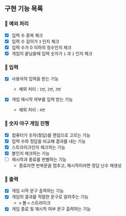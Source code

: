 ## 구현 기능 목록

### 🔗 예외 처리
- [x] 입력 수 중복 체크
- [x] 입력 수 길이가 `3` 인지 체크
- [x] 입력 수가 0 이하의 정수인지 체크
- [x] 게임이 끝났을때 입력 숫자가 `1` 과 `2` 인지 체크

### 🔗 입력
- [x] 사용자의 입력을 받는 기능
   + 예외 처리 : `1번`, `2번`, `3번`
  
- [x] 게임 재시작 여부를 입력 받는 기능
   + 예외 처리 : `4번`

### 🔗 숫자 야구 게임 진행
- [x] 컴퓨터가 숫자(정답)를 랜덤으로 고르는 기능
- [x] 입력 수와 정답을 비교해 결과를 내는 기능
- [x] 스트라이크인지 체크하는 기능
- [x] 볼인지 체크하는 기능
- [ ] 재시작과 종료를 판별하는 기능
   + 종료라면 반복문을 멈추고, 재시작이라면 정답 난수 재생성

### 🔗 출력
- [x] 게임 시작 문구 출력하는 기능
- [x] 게임의 결과를 적절한 문구로 알려주는 기능
   + `n` 볼 `n` 스트라이크
- [x] 게임 종료 및 재시작 여부 문구 출력하는 기능